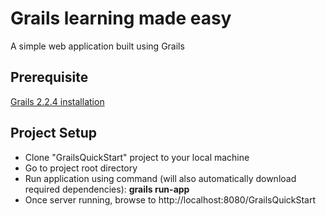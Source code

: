 Grails learning made easy
==========================

A simple web application built using Grails

Prerequisite
------------

[Grails 2.2.4 installation](http://grails.github.io/grails-doc/2.2.4/guide/gettingStarted.html#requirements)

Project Setup
-------------

* Clone "GrailsQuickStart" project to your local machine
* Go to project root directory
* Run application using command (will also automatically download required dependencies): <b>grails run-app</b>
* Once server running, browse to http://localhost:8080/GrailsQuickStart


